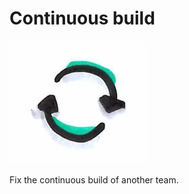 # Continuous build
![Continuous build](images/continuous-build.png)  

Fix the continuous build of another team.